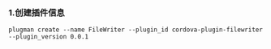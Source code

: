 ### 1.创建插件信息
    plugman create --name FileWriter --plugin_id cordova-plugin-filewriter --plugin_version 0.0.1
